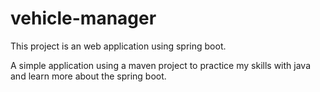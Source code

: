# vehicle-manager
This project is an web application using spring boot.

A simple application using a maven project to practice my skills with java and learn more about the spring boot.
